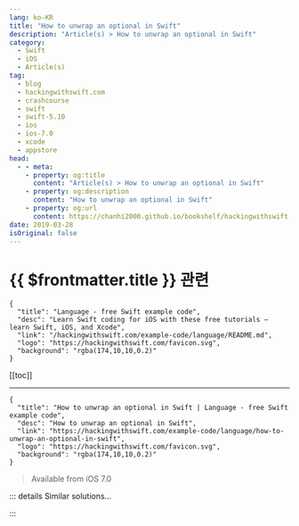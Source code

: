 ```yaml
---
lang: ko-KR
title: "How to unwrap an optional in Swift"
description: "Article(s) > How to unwrap an optional in Swift"
category:
  - Swift
  - iOS
  - Article(s)
tag: 
  - blog
  - hackingwithswift.com
  - crashcourse
  - swift
  - swift-5.10
  - ios
  - ios-7.0
  - xcode
  - appstore
head:
  - - meta:
    - property: og:title
      content: "Article(s) > How to unwrap an optional in Swift"
    - property: og:description
      content: "How to unwrap an optional in Swift"
    - property: og:url
      content: https://chanhi2000.github.io/bookshelf/hackingwithswift.com/example-code/language/how-to-unwrap-an-optional-in-swift.html
date: 2019-03-28
isOriginal: false
---
```


# {{ $frontmatter.title }} 관련

```component VPCard
{
  "title": "Language - free Swift example code",
  "desc": "Learn Swift coding for iOS with these free tutorials – learn Swift, iOS, and Xcode",
  "link": "/hackingwithswift.com/example-code/language/README.md",
  "logo": "https://hackingwithswift.com/favicon.svg",
  "background": "rgba(174,10,10,0.2)"
}
```

[[toc]]

---

```component VPCard
{
  "title": "How to unwrap an optional in Swift | Language - free Swift example code",
  "desc": "How to unwrap an optional in Swift",
  "link": "https://hackingwithswift.com/example-code/language/how-to-unwrap-an-optional-in-swift",
  "logo": "https://hackingwithswift.com/favicon.svg",
  "background": "rgba(174,10,10,0.2)"
}
```

> Available from iOS 7.0

<!-- TODO: 작성 -->

<!-- 
Optional values are a central concept in Swift, although admittedly they can be a little hard to understand at first. Put simply, an optional value is one that may or may not exist, which means Swift won't let you use it by accident – you need to either check whether it has a value and unwrap it, or force unwrap. Of the two options the first is definitely preferable, because it's significantly safer.

To check whether an optional has a value then unwrap it all in one, you should use `if let` syntax, like this:

```swift
// fetch an example optional string
let optionalString = fetchOptionalString()

// now unwrap it
if let unwrapped = optionalString {
    print(unwrapped)
}
```

In that example, the `print(unwrapped)` line will only be executed if `optionalString` has a value. If that line is reached, you can know for sure that `unwrapped` has a value that you can use, which makes that code safe.

-->

::: details Similar solutions…

<!--
/example-code/language/optional-vs-implicitly-unwrapped-optional-whats-the-difference">Optional vs implicitly unwrapped optional: what’s the difference? 
/example-code/language/when-is-it-safe-to-force-unwrap-optionals">When is it safe to force unwrap optionals? 
/example-code/testing/how-to-check-and-unwrap-optionals-in-tests-using-xctunwrap">How to check and unwrap optionals in tests using XCTUnwrap() 
/example-code/language/what-is-an-optional-value-in-swift">What is an optional value in Swift? 
/example-code/language/what-is-optional-chaining">What is optional chaining?</a>
-->

:::

